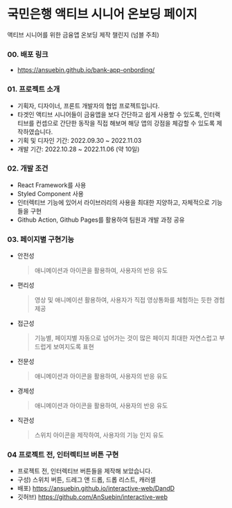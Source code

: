 # 국민은행 액티브 시니어 온보딩 페이지
액티브 시니어를 위한 금융앱 온보딩 제작 챌린지 (넘블 주최)

### 00. 배포 링크
- https://ansuebin.github.io/bank-app-onbording/

### 01. 프로젝트 소개
- 기획자, 디자이너, 프론트 개발자의 협업 프로젝트입니다.
- 타겟인 액티브 시니어들이 금융앱을 보다 간단하고 쉽게 사용할 수 있도록, 인터랙티브를 컨셉으로 간단한 동작을 직접 해보며 해당 앱의 강점을 체감할 수 있도록 제작하였습니다. 
- 기획 및 디자인 기간: 2022.09.30 ~ 2022.11.03
- 개발 기간: 2022.10.28 ~ 2022.11.06 (약 10일)

### 02. 개발 조건
- React Framework를 사용
- Styled Component 사용
- 인터렉티브 기능에 있어서 라이브러리의 사용을 최대한 지양하고, 자체적으로 기능들을 구현
- Github Action, Github Pages를 활용하여 팀원과 개발 과정 공유 

### 03. 페이지별 구현기능
- 안전성
  > 애니메이션과 아이콘을 활용하여, 사용자의 반응 유도

- 편리성
  > 영상 및 애니메이션 활용하여, 사용자가 직접 영상통화를 체험하는 듯한 경험 제공

- 접근성
  > 기능별, 페이지별 자동으로 넘어가는 것이 많은 페이지
  최대한 자연스럽고 부드럽게 보여지도록 표현

- 전문성
  > 애니메이션과 아이콘을 활용하여, 사용자의 반응 유도

- 경제성
  > 애니메이션과 아이콘을 활용하여, 사용자의 반응 유도

- 직관성
  > 스위치 아이콘을 제작하여, 사용자의 기능 인지 유도

### 04 프로젝트 전, 인터렉티브 버튼 구현
- 프로젝트 전, 인터렉티브 버튼들을 제작해 보았습니다.
- 구성) 스위치 버튼, 드레그 앤 드롭, 드롭 리스트, 캐러셀
- 배포) https://ansuebin.github.io/interactive-web/DandD
- 깃허브) https://github.com/AnSuebin/interactive-web
